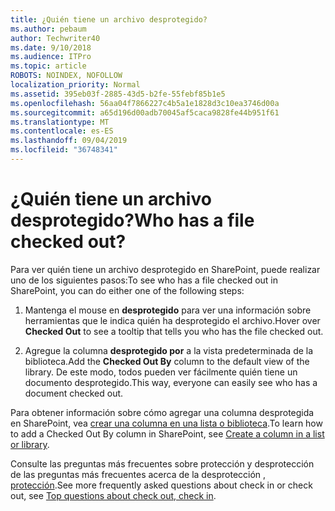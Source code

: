 ```yaml
---
title: ¿Quién tiene un archivo desprotegido?
ms.author: pebaum
author: Techwriter40
ms.date: 9/10/2018
ms.audience: ITPro
ms.topic: article
ROBOTS: NOINDEX, NOFOLLOW
localization_priority: Normal
ms.assetid: 395eb03f-2885-43d5-b2fe-55febf85b1e5
ms.openlocfilehash: 56aa04f7866227c4b5a1e1828d3c10ea3746d00a
ms.sourcegitcommit: a65d196d00adb70045af5caca9828fe44b951f61
ms.translationtype: MT
ms.contentlocale: es-ES
ms.lasthandoff: 09/04/2019
ms.locfileid: "36748341"
---
```

# <a name="who-has-a-file-checked-out"></a><span data-ttu-id="c3979-102">¿Quién tiene un archivo desprotegido?</span><span class="sxs-lookup"><span data-stu-id="c3979-102">Who has a file checked out?</span></span>

<span data-ttu-id="c3979-103">Para ver quién tiene un archivo desprotegido en SharePoint, puede realizar uno de los siguientes pasos:</span><span class="sxs-lookup"><span data-stu-id="c3979-103">To see who has a file checked out in SharePoint, you can do either one of the following steps:</span></span>
  
1. <span data-ttu-id="c3979-104">Mantenga el mouse en **desprotegido** para ver una información sobre herramientas que le indica quién ha desprotegido el archivo.</span><span class="sxs-lookup"><span data-stu-id="c3979-104">Hover over **Checked Out** to see a tooltip that tells you who has the file checked out.</span></span> 
    
2. <span data-ttu-id="c3979-105">Agregue la columna **desprotegido por** a la vista predeterminada de la biblioteca.</span><span class="sxs-lookup"><span data-stu-id="c3979-105">Add the **Checked Out By** column to the default view of the library.</span></span> <span data-ttu-id="c3979-106">De este modo, todos pueden ver fácilmente quién tiene un documento desprotegido.</span><span class="sxs-lookup"><span data-stu-id="c3979-106">This way, everyone can easily see who has a document checked out.</span></span> 
    
<span data-ttu-id="c3979-107">Para obtener información sobre cómo agregar una columna desprotegida en SharePoint, vea [crear una columna en una lista o biblioteca](https://go.microsoft.com/fwlink/?linkid=2019591).</span><span class="sxs-lookup"><span data-stu-id="c3979-107">To learn how to add a Checked Out By column in SharePoint, see [Create a column in a list or library](https://go.microsoft.com/fwlink/?linkid=2019591).</span></span> 
  
<span data-ttu-id="c3979-108">Consulte las preguntas más frecuentes sobre protección y desprotección de las preguntas más frecuentes acerca de la desprotección [, protección](https://go.microsoft.com/fwlink/?linkid=2018786).</span><span class="sxs-lookup"><span data-stu-id="c3979-108">See more frequently asked questions about check in or check out, see [Top questions about check out, check in](https://go.microsoft.com/fwlink/?linkid=2018786).</span></span>
  

